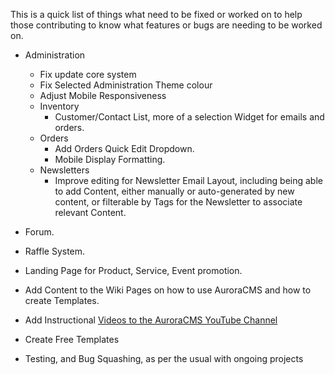 This is a quick list of things what need to be fixed or worked on to help those contributing to know what features or bugs are needing to be worked on.

- Administration
  - Fix update core system
  - Fix Selected Administration Theme colour
  - Adjust Mobile Responsiveness
  - Inventory
    - Customer/Contact List, more of a selection Widget for emails and orders.
  - Orders
    - Add Orders Quick Edit Dropdown.
    - Mobile Display Formatting.
  - Newsletters
    - Improve editing for Newsletter Email Layout, including being able to add Content, either manually or auto-generated by new content, or filterable by Tags for the Newsletter to associate relevant Content.

- Forum.
- Raffle System.
- Landing Page for Product, Service, Event promotion.

- Add Content to the Wiki Pages on how to use AuroraCMS and how to create Templates.
- Add Instructional [Videos to the AuroraCMS YouTube Channel](https://www.youtube.com/channel/UC9vFbrBKmnSgf8TNUBvDX2Q)
- Create Free Templates
- Testing, and Bug Squashing, as per the usual with ongoing projects
